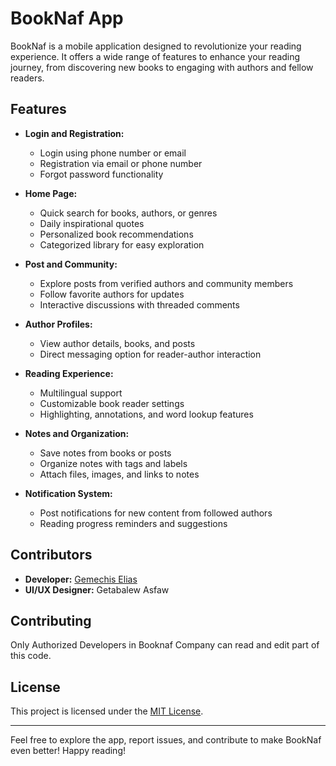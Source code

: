 # BookNaf App

BookNaf is a mobile application designed to revolutionize your reading experience. It offers a wide range of features to enhance your reading journey, from discovering new books to engaging with authors and fellow readers.

## Features

- **Login and Registration:**
  - Login using phone number or email
  - Registration via email or phone number
  - Forgot password functionality

- **Home Page:**
  - Quick search for books, authors, or genres
  - Daily inspirational quotes
  - Personalized book recommendations
  - Categorized library for easy exploration

- **Post and Community:**
  - Explore posts from verified authors and community members
  - Follow favorite authors for updates
  - Interactive discussions with threaded comments

- **Author Profiles:**
  - View author details, books, and posts
  - Direct messaging option for reader-author interaction

- **Reading Experience:**
  - Multilingual support
  - Customizable book reader settings
  - Highlighting, annotations, and word lookup features

- **Notes and Organization:**
  - Save notes from books or posts
  - Organize notes with tags and labels
  - Attach files, images, and links to notes

- **Notification System:**
  - Post notifications for new content from followed authors
  - Reading progress reminders and suggestions

## Contributors

- **Developer:** [Gemechis Elias](https://github.com/gemechis-elias)
- **UI/UX Designer:** Getabalew Asfaw


## Contributing

Only Authorized Developers in Booknaf Company can read and edit part of this code. 

## License

This project is licensed under the [MIT License](LICENSE).

---

Feel free to explore the app, report issues, and contribute to make BookNaf even better! Happy reading!
